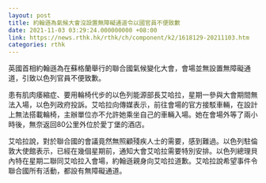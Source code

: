 ```yaml
---
layout: post
title: 約翰遜為氣候大會沒設置無障礙通道令以國官員不便致歉
date: 2021-11-03 03:29:24.000000000 +08:00
link: https://news.rthk.hk/rthk/ch/component/k2/1618129-20211103.htm
categories: rthk
---
```


英國首相約翰遜為在蘇格蘭舉行的聯合國氣候變化大會，會場並無設置無障礙通道，引致以色列官員不便致歉。

患有肌肉痿縮症、要用輪椅代步的以色列能源部長艾哈拉，星期一參與大會期間無法入場，以色列政府投訴。艾哈拉向傳媒表示，前往會場的官方接駁車輛，在設計上無法搭載輪椅，主辦單位亦不允許她乘坐自己的車輛入場。她在會場外等了兩小時後，無奈返回80公里外位於愛丁堡的酒店。

艾哈拉說，對於聯合國的會議竟然無照顧殘疾人士的需要，感到難過。以色列駐倫敦大使館表示，已經在幾個星期前，通知大會艾哈拉需要特別安排。以色列總理貝內特在星期二聯同艾哈拉入會場，約翰遜親身向艾哈拉道歉。艾哈拉說希望事件令聯合國所有活動，都設有無障礙通道。
